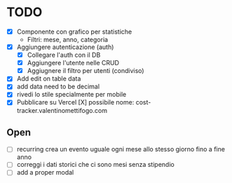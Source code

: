 # TODO

- [X] Componente con grafico per statistiche
    - Filtri: mese, anno, categoria
- [X] Aggiungere autenticazione (auth)
    - [X] Collegare l'auth con il DB
    - [X] Aggiungere l'utente nelle CRUD
    - [X] Aggiugnere il filtro per utenti (condiviso)
- [X] Add edit on table data
- [X] add data need to be decimal
- [X] rivedi lo stile specialmente per mobile
- [X] Pubblicare su Vercel 
     [X] possibile nome: cost-tracker.valentinomettifogo.com

## Open

- [ ] recurring crea un evento uguale ogni mese allo stesso giorno fino a fine anno
- [ ] correggi i dati storici che ci sono mesi senza stipendio
- [ ] add a proper modal
